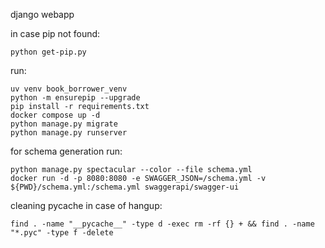 django webapp

in case pip not found:

    python get-pip.py

run:

    uv venv book_borrower_venv
    python -m ensurepip --upgrade
    pip install -r requirements.txt
    docker compose up -d
    python manage.py migrate
    python manage.py runserver
for schema generation run:

    python manage.py spectacular --color --file schema.yml
    docker run -d -p 8080:8080 -e SWAGGER_JSON=/schema.yml -v ${PWD}/schema.yml:/schema.yml swaggerapi/swagger-ui

cleaning pycache in case of hangup:

    find . -name "__pycache__" -type d -exec rm -rf {} + && find . -name "*.pyc" -type f -delete
